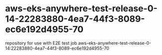 # aws-eks-anywhere-test-release-0-14-22283880-4ea7-44f3-8089-ec6e192d4955-70
repository for use with E2E test job aws-eks-anywhere-test-release-0-14:22283880-4ea7-44f3-8089-ec6e192d4955-70
